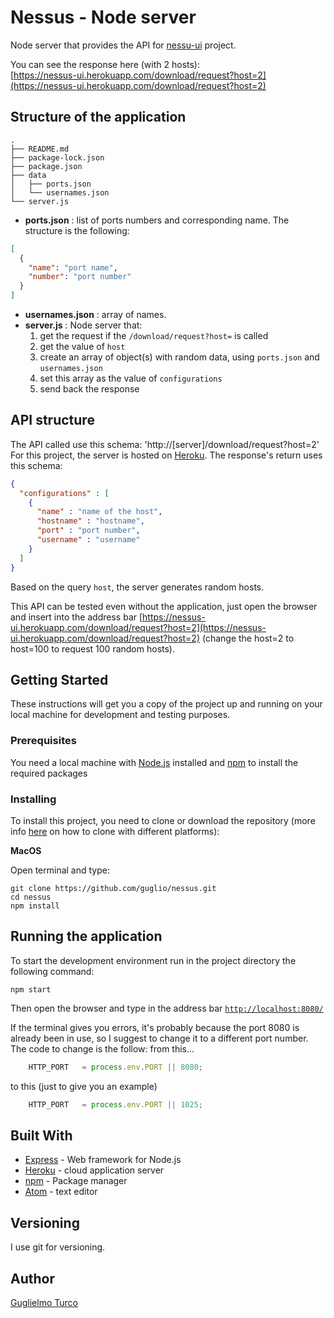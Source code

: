 # Nessus - Node server

Node server that provides the API for [nessu-ui](https://github.com/guglio/nessus-ui) project.

You can see the response here (with 2 hosts):   
    [https://nessus-ui.herokuapp.com/download/request?host=2](https://nessus-ui.herokuapp.com/download/request?host=2)


## Structure of the application

```ANSI
.
├── README.md
├── package-lock.json
├── package.json
├── data
│   ├── ports.json
│   └── usernames.json
└── server.js

```
- __ports.json__ : list of ports numbers and corresponding name. The structure is the following:
```json
[
  {
    "name": "port name",
    "number": "port number"
  }
]
```
- __usernames.json__ : array of names.
- __server.js__ : Node server that:
    1. get the request if the `/download/request?host=` is called
    2. get the value of `host`
    3. create an array of object(s) with random data, using `ports.json` and `usernames.json`
    4. set this array as the value of `configurations`
    5. send back the response

## API structure

The API called use this schema: 'http://[server]/download/request?host=2'</br>
For this project, the server is hosted on [Heroku](https://www.heroku.com).
The response's return uses this schema:
```json
{
  "configurations" : [
    {
      "name" : "name of the host",
      "hostname" : "hostname",
      "port" : "port number",
      "username" : "username"
    }
  ]
}
```
Based on the query `host`, the server generates random hosts.

This API can be tested even without the application, just open the browser and insert into the address bar [https://nessus-ui.herokuapp.com/download/request?host=2](https://nessus-ui.herokuapp.com/download/request?host=2) (change the host=2 to host=100 to request 100 random hosts).

## Getting Started

These instructions will get you a copy of the project up and running on your local machine for development and testing purposes.

### Prerequisites

You need a local machine with [Node.js](https://nodejs.org/en/) installed and [npm](https://www.npmjs.com/) to install the required packages

### Installing

To install this project, you need to clone or download the repository (more info [here](https://help.github.com/articles/cloning-a-repository/) on how to clone with different platforms):

__MacOS__

Open terminal and type:
```shell
git clone https://github.com/guglio/nessus.git
cd nessus
npm install
```

## Running the application

To start the development environment run in the project directory the following command:
```shell
npm start
```

Then open the browser and type in the address bar [`http://localhost:8080/`](http://localhost:8080/)

If the terminal gives you errors, it's probably because the port 8080 is already been in use, so I suggest to change it to a different port number.
The code to change is the follow:
from this...
```javascript
    HTTP_PORT   = process.env.PORT || 8080;
```
to this (just to give you an example)
```javascript
    HTTP_PORT   = process.env.PORT || 1025;
```

## Built With

* [Express](https://expressjs.com/) - Web framework for Node.js
* [Heroku](https://www.heroku.com) - cloud application server
* [npm](https://www.npmjs.com/) - Package manager
* [Atom](https://atom.io/) - text editor


## Versioning

I use git for versioning.

## Author

[Guglielmo Turco](https://github.com/guglio)
